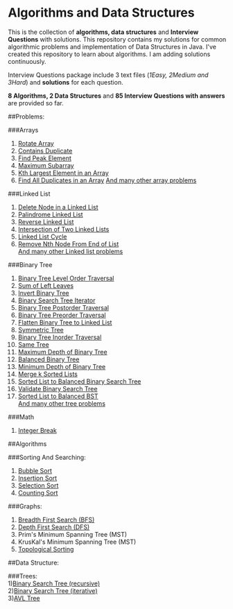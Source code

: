 # Algorithms and Data Structures
This is the collection of **algorithms, data structures** and **Interview Questions** with solutions.
This repository contains my solutions for common algorithmic problems and implementation of Data Structures in Java.
I've created this repository to learn about algorithms. I am adding solutions continuously.   

Interview Questions package include 3 text files (_1Easy, 2Medium and 3Hard_) and **solutions** for each question.      

**8 Algorithms, 2 Data Structures** and **85 Interview Questions with answers** are provided so far.

##Problems:
  
###Arrays
1) [Rotate Array](https://github.com/sherxon/AlgoDS/blob/master/src/InterviewQuestions/Easy/RotateArray.java)      
2) [Contains Duplicate](https://github.com/sherxon/AlgoDS/blob/master/src/InterviewQuestions/Easy/ContainsDuplicate.java)  
3) [Find Peak Element](https://github.com/sherxon/AlgoDS/blob/master/src/InterviewQuestions/Medium/FindPeakElement.java)  
4) [Maximum Subarray](https://github.com/sherxon/AlgoDS/blob/master/src/InterviewQuestions/Medium/MaximumSubarray.java)  
5) [Kth Largest Element in an Array](https://github.com/sherxon/AlgoDS/blob/master/src/InterviewQuestions/Medium/KthLargestElementinanArray.java)  
6) [Find All Duplicates in an Array]()
[And many other array problems](https://github.com/sherxon/AlgoDS/tree/master/src/InterviewQuestions)

###Linked List
1) [Delete Node in a Linked List](https://github.com/sherxon/AlgoDS/blob/master/src/InterviewQuestions/Easy/DeleteNodeSingleLinkedList.java)  
2) [Palindrome Linked List](https://github.com/sherxon/AlgoDS/blob/master/src/InterviewQuestions/Easy/PalindromeLinkedList.java)  
3) [Reverse Linked List](https://github.com/sherxon/AlgoDS/blob/master/src/InterviewQuestions/Easy/ReverseLinkedList.java)  
4) [Intersection of Two Linked Lists](https://github.com/sherxon/AlgoDS/blob/master/src/InterviewQuestions/Easy/IntersectionofTwoLinkedLists.java)  
5) [Linked List Cycle](https://github.com/sherxon/AlgoDS/blob/master/src/InterviewQuestions/Easy/LinkedListCycle.java)  
5) [Remove Nth Node From End of List](https://github.com/sherxon/AlgoDS/blob/master/src/InterviewQuestions/Easy/RemoveNthNodeFromEndofList)   
 [And many other Linked list problems](https://github.com/sherxon/AlgoDS/tree/master/src/InterviewQuestions)
 
###Binary Tree
1) [Binary Tree Level Order Traversal](https://github.com/sherxon/AlgoDS/blob/master/src/InterviewQuestions/Easy/BinaryTreeLevelOrderTraversal.java)  
2) [Sum of Left Leaves](https://github.com/sherxon/AlgoDS/blob/master/src/InterviewQuestions/Easy/SumofLeftLeaves.java)  
3) [Invert Binary Tree](https://github.com/sherxon/AlgoDS/blob/master/src/InterviewQuestions/Easy/InvertBinaryTree.java)  
4) [Binary Search Tree Iterator](https://github.com/sherxon/AlgoDS/blob/master/src/InterviewQuestions/Medium/BinarySearchTreeIterator.java)  
5) [Binary Tree Postorder Traversal](https://github.com/sherxon/AlgoDS/blob/master/src/InterviewQuestions/Hard/PostOrderTraversalTree.java)  
6) [Binary Tree Preorder Traversal](https://github.com/sherxon/AlgoDS/blob/master/src/InterviewQuestions/Medium/BinaryTreePreorderTraversal.java)  
7) [Flatten Binary Tree to Linked List](https://github.com/sherxon/AlgoDS/blob/master/src/InterviewQuestions/Medium/FlattenBinaryTreetoLinkedList.java)  
8) [Symmetric Tree](https://github.com/sherxon/AlgoDS/blob/master/src/InterviewQuestions/Easy/SymmetricTree.java)  
9) [Binary Tree Inorder Traversal](https://github.com/sherxon/AlgoDS/blob/master/src/InterviewQuestions/Medium/BinaryTreeInorderTraversal.java)  
10) [Same Tree](https://github.com/sherxon/AlgoDS/blob/master/src/InterviewQuestions/Easy/SameTree.java)  
11) [Maximum Depth of Binary Tree](https://github.com/sherxon/AlgoDS/blob/master/src/InterviewQuestions/Easy/MaximumDepthofBinaryTree.java)  
12) [Balanced Binary Tree](https://github.com/sherxon/AlgoDS/blob/master/src/InterviewQuestions/Easy/BalancedBinaryTree.java)  
13) [Minimum Depth of Binary Tree](https://github.com/sherxon/AlgoDS/blob/master/src/InterviewQuestions/Easy/MinimumDepthofBinaryTree.java)  
14) [Merge k Sorted Lists](https://github.com/sherxon/AlgoDS/blob/master/src/InterviewQuestions/Medium/MergekSortedLists.java)   
15) [Sorted List to Balanced Binary Search Tree](https://github.com/sherxon/AlgoDS/blob/master/src/InterviewQuestions/Medium/ConvertSortedListtoBinarySearchTree.java)   
16) [Validate Binary Search Tree](https://github.com/sherxon/AlgoDS/blob/master/src/InterviewQuestions/Medium/ValidateBinarySearchTree.java)  
17) [Sorted List to Balanced BST ](https://github.com/sherxon/AlgoDS/blob/master/src/InterviewQuestions/Medium/ConvertSortedArraytoBinarySearchTree.java)  
 [And many other tree problems](https://github.com/sherxon/AlgoDS/tree/master/src/InterviewQuestions)  
  
###Math
1) [Integer Break](https://github.com/sherxon/AlgoDS/blob/master/src/InterviewQuestions/Medium/IntegerBreak.java)
 
##Algorithms
  
###Sorting And Searching:    
1) [ Bubble Sort](https://github.com/sherxon/AlgoDS/blob/master/src/algo/sortingandsearching/BubbleSort.java)  
2) [Insertion Sort](https://github.com/sherxon/AlgoDS/blob/master/src/algo/sortingandsearching/InsertionSort.java)  
3) [Selection Sort](https://github.com/sherxon/AlgoDS/blob/master/src/algo/sortingandsearching/SelectionSort.java)  
4) [Counting Sort](https://github.com/sherxon/AlgoDS/blob/master/src/algo/sortingandsearching/CountingSort.java)  

###Graphs:  
1) [Breadth First Search (BFS)](https://github.com/sherxon/AlgoDS/blob/master/src/algo/graph/BFS.java)  
2) [Depth First Search (DFS)](https://github.com/sherxon/AlgoDS/blob/master/src/algo/graph/DFS.java)  
3) Prim's Minimum Spanning Tree (MST)  
4) KrusKal's Minimum Spanning Tree (MST)  
5) [Topological Sorting](https://github.com/sherxon/AlgoDS/blob/master/src/algo/graph/TopologicalSorting.java)      


##Data Structure:      

###Trees:  
1)[Binary Search Tree (recursive)](https://github.com/sherxon/AlgoDS/blob/master/src/ds/BST.java)  
2)[Binary Search Tree (iterative)](https://github.com/sherxon/AlgoDS/blob/master/src/ds/BSTIterative.java)  
3)[AVL Tree](https://github.com/sherxon/AlgoDS/blob/master/src/ds/AVLTree.java)    




